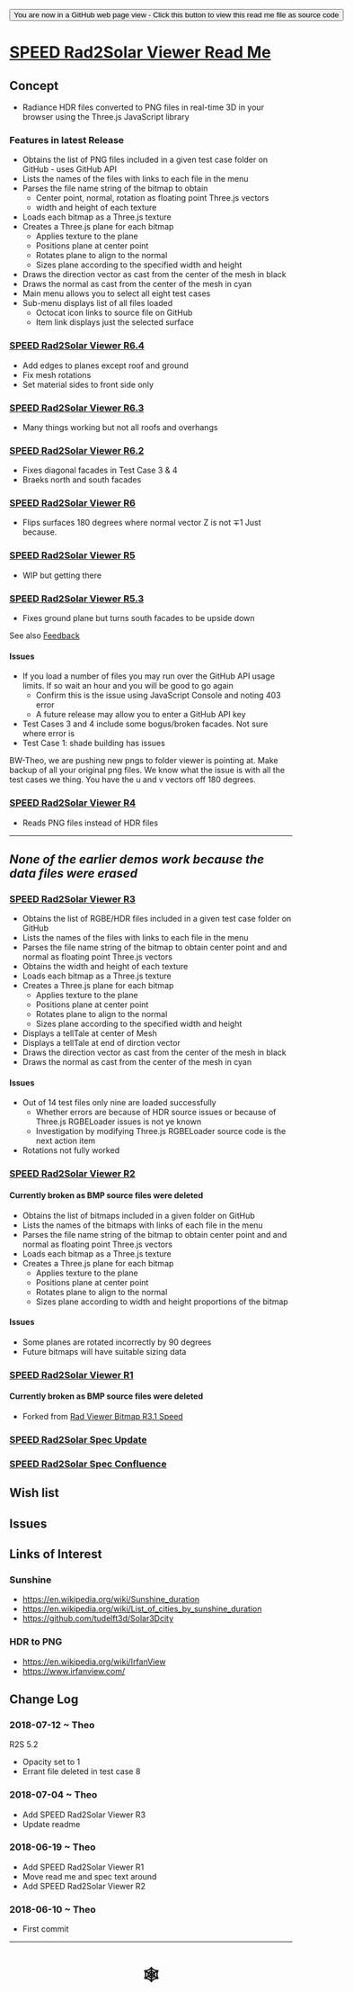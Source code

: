 <span style=display:none; >[You are now in a GitHub source code view - click this link to view Read Me file as a web page](http://www.ladybug.tools/spider/index.html#sandbox/speed-rad2solar-viewer/README.md "View file as a web page." ) </span>

<div><input type=button onclick="window.location.href='https://github.com/ladybug-tools/spider/tree/master/sandbox/speed-rad2solar-viewer/README.md'"
value="You are now in a GitHub web page view - Click this button to view this read me file as source code" ><div>

# [SPEED Rad2Solar Viewer Read Me]( #sandbox/speed-rad2solar-viewer/README.md )


## Concept

* Radiance HDR files converted to PNG files in real-time 3D in your browser using the Three.js JavaScript library

<!--
## [SPEED Rad2Solar Viewer]( http://www.ladybug.tools/spider/sandbox/speed-rad2solar-viewer/index.html )

<iframe class=iframeReadMe src=http://www.ladybug.tools/spider/sandbox/speed-rad2solar-viewer/index.html width=100% height=400px >Iframes are not displayed on github.com</iframe>

-->

### Features in latest Release

* Obtains the list of PNG files included in a given test case folder on GitHub - uses GitHub API
* Lists the names of the files with links to each file in the menu
* Parses the file name string of the bitmap to obtain
	* Center point, normal, rotation as floating point Three.js vectors
	* width and height of each texture
* Loads each bitmap as a Three.js texture
* Creates a Three.js plane for each bitmap
	* Applies texture to the plane
	* Positions plane at center point
	* Rotates plane to align to the normal
	* Sizes plane according to the specified width and height
* Draws the direction vector as cast from the center of the mesh in black
* Draws the normal as cast from the center of the mesh in cyan
* Main menu allows you to select all eight test cases
* Sub-menu displays list of all files loaded
	* Octocat icon links to source file on GitHub
	* Item link displays just the selected surface


### [SPEED Rad2Solar Viewer R6.4]( https://www.ladybug.tools/spider/sandbox/speed-rad2solar-viewer/r6/speed-rad2solar-viewer4.html )

* Add edges to planes except roof and ground
* Fix mesh rotations
* Set material sides to front side only

### [SPEED Rad2Solar Viewer R6.3]( https://www.ladybug.tools/spider/sandbox/speed-rad2solar-viewer/r6/speed-rad2solar-viewer3.html )

* Many things working but not all roofs and overhangs

### [SPEED Rad2Solar Viewer R6.2]( https://www.ladybug.tools/spider/sandbox/speed-rad2solar-viewer/r6/speed-rad2solar-viewer2.html )

* Fixes diagonal facades in Test Case 3 & 4
* Braeks north and south facades

### [SPEED Rad2Solar Viewer R6]( https://www.ladybug.tools/spider/sandbox/speed-rad2solar-viewer/r6/speed-rad2solar-viewer.html )

* Flips surfaces 180 degrees where normal vector Z is not &#8723;1  Just because.




### [SPEED Rad2Solar Viewer R5]( https://www.ladybug.tools/spider/sandbox/speed-rad2solar-viewer/r5/speed-rad2solar-viewer.html )

* WIP but getting there

### [SPEED Rad2Solar Viewer R5.3 ]( https://www.ladybug.tools/spider/sandbox/speed-rad2solar-viewer/r5/speed-rad2solar-viewer.3.html )

* Fixes ground plane but turns south facades to be upside down

See also [Feedback]( http://www.ladybug.tools/spider/index.html#sandbox/speed-rad2solar-viewer/r5/feedback.md )

#### Issues

* If you load a number of files you may run over the GitHub API usage limits. If so wait an hour and you will be good to go again
	* Confirm this is the issue using JavaScript Console and noting 403 error
	* A future release may allow you to enter a GitHub API key
* Test Cases 3 and 4 include some bogus/broken facades. Not sure where error is
* Test Case 1: shade building has issues

BW-Theo, we are pushing new pngs to folder viewer is pointing at. Make backup of all your original png files. We know what the issue is with all the test cases we thing. You have the u and v vectors off 180 degrees.

### [SPEED Rad2Solar Viewer R4]( https://www.ladybug.tools/spider/sandbox/speed-rad2solar-viewer/r4/speed-rad2solar-viewer.html )

* Reads PNG files instead of HDR files

***

## _None of the earlier demos work because the data files were erased_

### [SPEED Rad2Solar Viewer R3]( https://www.ladybug.tools/spider/sandbox/speed-rad2solar-viewer/r3/speed-rad2solar-viewer.html )

* Obtains the list of RGBE/HDR files included in a given test case folder on GitHub
* Lists the names of the files with links to each file in the menu
* Parses the file name string of the bitmap to obtain center point and and normal as floating point Three.js vectors
* Obtains the width and height of each texture
* Loads each bitmap as a Three.js texture
* Creates a Three.js plane for each bitmap
	* Applies texture to the plane
	* Positions plane at center point
	* Rotates plane to align to the normal
	* Sizes plane according to the specified width and height
* Displays a tellTale at center of Mesh
* Displays a tellTale  at end of dirction vector
* Draws the direction vector as cast from the center of the mesh in black
* Draws the normal as cast from the center of the mesh in cyan

#### Issues

* Out of 14 test files only nine are loaded successfully
	* Whether errors are because of HDR source issues or because of Three.js RGBELoader issues is not ye known
	* Investigation by modifying Three.js RGBELoader source code is the next action item
* Rotations not fully worked

### [SPEED Rad2Solar Viewer R2]( https://www.ladybug.tools/spider/sandbox/speed-rad2solar-viewer/r2/speed-rad2solar-viewer.html )

#### Currently broken as BMP source files were deleted
* Obtains the list of bitmaps included in a given folder on GitHub
* Lists the names of the bitmaps with links of each file in the menu
* Parses the file name string of the bitmap to obtain center point and and normal as floating point Three.js vectors
* Loads each bitmap as a Three.js texture
* Creates a Three.js plane for each bitmap
	* Applies texture to the plane
	* Positions plane at center point
	* Rotates plane to align to the normal
	* Sizes plane according to width and height proportions of the bitmap

#### Issues

* Some planes are rotated incorrectly by 90 degrees
* Future bitmaps will have suitable sizing data

### [SPEED Rad2Solar Viewer R1]( https://www.ladybug.tools/spider/sandbox/speed-rad2solar-viewer/r1/speed-rad2solar-viewer.html )

####  Currently broken as BMP source files were deleted
* Forked from [Rad Viewer Bitmap R3.1 Speed]( https://www.ladybug.tools/spider/rad-viewer/rad-viewer-bitmap/r3-speed/rad-viewer-bitmap.html )


### [SPEED Rad2Solar Spec Update]( https://github.com/ladybug-tools/spider/blob/master/sandbox/speed-rad2solar-viewer/speed-rad2solar-spec-update.md )

### [SPEED Rad2Solar Spec Confluence]( https://www.ladybug.tools/spider/#sandbox/speed-rad2solar-viewer/speed-rad2solar-spec-update.md )


## Wish list



## Issues



## Links of Interest

### Sunshine
* https://en.wikipedia.org/wiki/Sunshine_duration
* https://en.wikipedia.org/wiki/List_of_cities_by_sunshine_duration
* https://github.com/tudelft3d/Solar3Dcity


### HDR to PNG

* https://en.wikipedia.org/wiki/IrfanView
* https://www.irfanview.com/


## Change Log


### 2018-07-12 ~ Theo

R2S 5.2

* Opacity set to 1
* Errant file deleted in test case 8


### 2018-07-04 ~ Theo

* Add SPEED Rad2Solar Viewer R3
* Update readme

### 2018-06-19 ~ Theo

* Add SPEED Rad2Solar Viewer R1
* Move read me and spec text around
* Add SPEED Rad2Solar Viewer R2

### 2018-06-10 ~ Theo

* First commit


***

# <center title="hello!" ><a href=javascript:window.scrollTo(0,0); style=text-decoration:none; > &#x1f578; </a></center>



